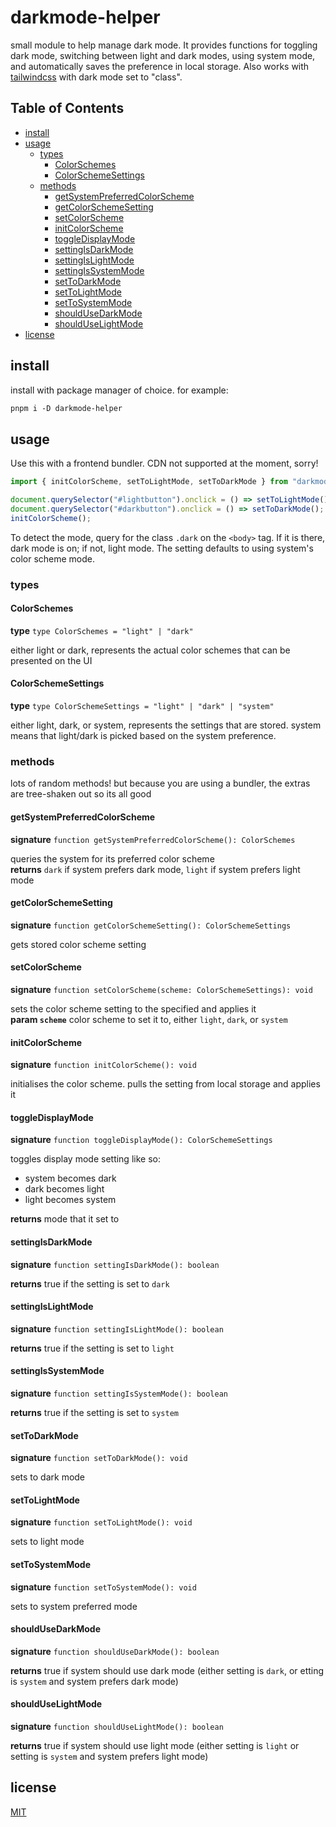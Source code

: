 # darkmode-helper <!-- omit in toc -->

small module to help manage dark mode. It provides functions for toggling dark mode, switching between light and dark modes, using system mode, and automatically saves the preference in local storage. Also works with [tailwindcss](https://tailwindcss.com/) with dark mode set to "class".

## Table of Contents <!-- omit in toc -->

- [install](#install)
- [usage](#usage)
  - [types](#types)
    - [ColorSchemes](#colorschemes)
    - [ColorSchemeSettings](#colorschemesettings)
  - [methods](#methods)
    - [getSystemPreferredColorScheme](#getsystempreferredcolorscheme)
    - [getColorSchemeSetting](#getcolorschemesetting)
    - [setColorScheme](#setcolorscheme)
    - [initColorScheme](#initcolorscheme)
    - [toggleDisplayMode](#toggledisplaymode)
    - [settingIsDarkMode](#settingisdarkmode)
    - [settingIsLightMode](#settingislightmode)
    - [settingIsSystemMode](#settingissystemmode)
    - [setToDarkMode](#settodarkmode)
    - [setToLightMode](#settolightmode)
    - [setToSystemMode](#settosystemmode)
    - [shouldUseDarkMode](#shouldusedarkmode)
    - [shouldUseLightMode](#shoulduselightmode)
- [license](#license)

## install

install with package manager of choice. for example:

```txt
pnpm i -D darkmode-helper
```

## usage

Use this with a frontend bundler. CDN not supported at the moment, sorry!

```ts
import { initColorScheme, setToLightMode, setToDarkMode } from "darkmode-helper";

document.querySelector("#lightbutton").onclick = () => setToLightMode();
document.querySelector("#darkbutton").onclick = () => setToDarkMode();
initColorScheme();
```

To detect the mode, query for the class `.dark` on the `<body>` tag. If it is there, dark mode is on; if not, light mode. The setting defaults to using system's color scheme mode.

### types

#### ColorSchemes

**type** `type ColorSchemes = "light" | "dark"`

either light or dark, represents the actual color schemes that can be presented on the UI

#### ColorSchemeSettings

**type** `type ColorSchemeSettings = "light" | "dark" | "system"`

either light, dark, or system, represents the settings that are stored. system means that light/dark is picked based on the system preference.

### methods

lots of random methods! but because you are using a bundler, the extras are tree-shaken out so its all good

#### getSystemPreferredColorScheme

**signature** `function getSystemPreferredColorScheme(): ColorSchemes`

queries the system for its preferred color scheme\
**returns** `dark` if system prefers dark mode, `light` if system prefers light mode

#### getColorSchemeSetting

**signature** `function getColorSchemeSetting(): ColorSchemeSettings`

gets stored color scheme setting

#### setColorScheme

**signature** `function setColorScheme(scheme: ColorSchemeSettings): void`

sets the color scheme setting to the specified and applies it\
**param `scheme`** color scheme to set it to, either `light`, `dark`, or `system`

#### initColorScheme

**signature** `function initColorScheme(): void`

initialises the color scheme. pulls the setting from local storage and applies it

#### toggleDisplayMode

**signature** `function toggleDisplayMode(): ColorSchemeSettings`

toggles display mode setting like so:

- system becomes dark
- dark becomes light
- light becomes system

**returns** mode that it set to

#### settingIsDarkMode

**signature** `function settingIsDarkMode(): boolean`

**returns** true if the setting is set to `dark`

#### settingIsLightMode

**signature** `function settingIsLightMode(): boolean`

**returns** true if the setting is set to `light`

#### settingIsSystemMode

**signature** `function settingIsSystemMode(): boolean`

**returns** true if the setting is set to `system`

#### setToDarkMode

**signature** `function setToDarkMode(): void`

sets to dark mode

#### setToLightMode

**signature** `function setToLightMode(): void`

sets to light mode

#### setToSystemMode

**signature** `function setToSystemMode(): void`

sets to system preferred mode

#### shouldUseDarkMode

**signature** `function shouldUseDarkMode(): boolean`

**returns** true if system should use dark mode (either setting is `dark`, or etting is `system` and system prefers dark mode)

#### shouldUseLightMode

**signature** `function shouldUseLightMode(): boolean`

**returns** true if system should use light mode (either setting is `light` or setting is `system` and system prefers light mode)

## license

[MIT](LICENSE)

